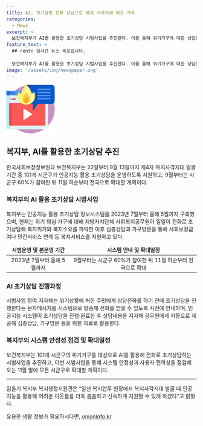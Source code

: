 ```yaml
---
title: AI, 위기상황 전화 상담으로 복지 사각지대 해소 가속
categories:
  - News
excerpt: >
  보건복지부가 AI를 활용한 초기상담 시범사업을 추진한다. 이를 통해 위기가구에 대한 상담을 효율적으로 진행하고, 복지서비스를 신속하게 제공할 예정이다. 지자체 공무원이 직접 연락하는 초기상담을 인공지능 시스템이 대체함으로써 발굴업무의 효율성이 높아질 것으로 예상된다. 또한 인공지능 시스템이 상담내용을 자동으로 제공하여 심층상담 등에 활용될 수 있도록 할 계획이다. 이와 관련하여 복지부는 복지사각지대 발굴을 촘촘하게 지원하기 위해 AI를 활용할 것이라고 밝혔다. AI 초기상담은 11월부터 전국으로 확대될 예정이며, 문의는 보건복지부 사회복지정책실에 할 수 있다.
feature_text: >
  ## rentn 실시간 뉴스 속보입니다.

  보건복지부가 AI를 활용한 초기상담 시범사업을 추진한다. 이를 통해 위기가구에 대한 상담을 효율적으로 진행하고, 복지서비스를 신속하게 제공할 예정이다. 지자체 공무원이 직접 연락하는 초기상담을 인공지능 시스템이 대체함으로써 발굴업무의 효율성이 높아질 것으로 예상된다. 또한 인공지능 시스템이 상담내용을 자동으로 제공하여 심층상담 등에 활용될 수 있도록 할 계획이다. 이와 관련하여 복지부는 복지사각지대 발굴을 촘촘하게 지원하기 위해 AI를 활용할 것이라고 밝혔다. AI 초기상담은 11월부터 전국으로 확대될 예정이며, 문의는 보건복지부 사회복지정책실에 할 수 있다.
image: '/assets/img/newspaper.png'
---
```


<p><img src="/assets/img/news.png" alt="rentncar 속보" /></p>

<h2 data-ke-size="size26">복지부, AI를 활용한 초기상담 추진</h2>

<p data-ke-size="size16">한국사회보장정보원과 보건복지부는 22일부터 9월 13일까지 제4차 복지사각지대 발굴 기간 중 101개 시군구가 인공지능 활용 초기상담을 운영하도록 지원하고, 9월부터는 시군구 60%가 참여한 뒤 11월 하순부터 전국으로 확대할 계획이다.</p>

<h3 data-ke-size="size23">복지부의 AI 활용 초기상담 시범사업</h3>

<p data-ke-size="size16">복지부는 인공지능 활용 초기상담 정보시스템을 2023년 7월부터 올해 5월까지 구축했으며, 현재는 위기 의심 가구에 대해 지방자치단체 사회복지공무원이 일일이 전화로 초기상담해 복지위기와 복지수요를 파악한 이후 심층상담과 가구방문을 통해 사회보장급여나 민간서비스 연계 등 복지서비스를 지원하고 있다.</p>

<table>
<thead>
<tr>
<td style="text-align: center; height: 17px;"><b>시범운영 및 본운영 기간</b></td>
<td style="text-align: center; height: 17px;"><b>시스템 안내 및 확대일정</b></td>
</tr>
</thead>
<tbody>
<tr>
<td style="text-align: center;">2023년 7월부터 올해 5월까지</td>
<td style="text-align: center;">9월부터는 시군구 60%가 참여한 뒤 11월 하순부터 전국으로 확대</td>
</tr>
</tbody>
</table>

<h3 data-ke-size="size23">AI 초기상담 진행과정</h3>

<p data-ke-size="size16">시범사업 참여 지자체는 위기상황에 처한 주민에게 상담전화를 하기 전에 초기상담을 진행한다는 문자메시지를 시스템으로 발송해 전화를 받을 수 있도록 사전에 안내하며, 인공지능 시스템이 초기상담을 진행·완료한 후 상담내용을 지자체 공무원에게 자동으로 제공해 심층상담, 가구방문 등을 위한 자료로 활용한다.</p>

<h3 data-ke-size="size23">복지부의 시스템 안정성 점검 및 확대일정</h3>

<p data-ke-size="size16">보건복지부는 101개 시군구의 위기가구를 대상으로 AI를 활용해 전화로 초기상담하는 시범사업을 추진하고, 이번 시범사업을 통해 시스템 안정성과 사용자 편의성을 점검해 오는 11월 말에 모든 시군구로 확대할 계획이다.</p>

<hr>

<p data-ke-size="size16">임을기 복지부 복지행정지원관은 “일선 복지업무 현장에서 복지사각지대 발굴 때 인공지능을 활용해 어려운 이웃들을 더욱 촘촘하고 신속하게 지원할 수 있게 하겠다”고 밝혔다.</p>
유용한 생활 정보가 필요하시다면, <a href="https://onioninfo.kr" rel="dofollow">onioninfo.kr</a>


